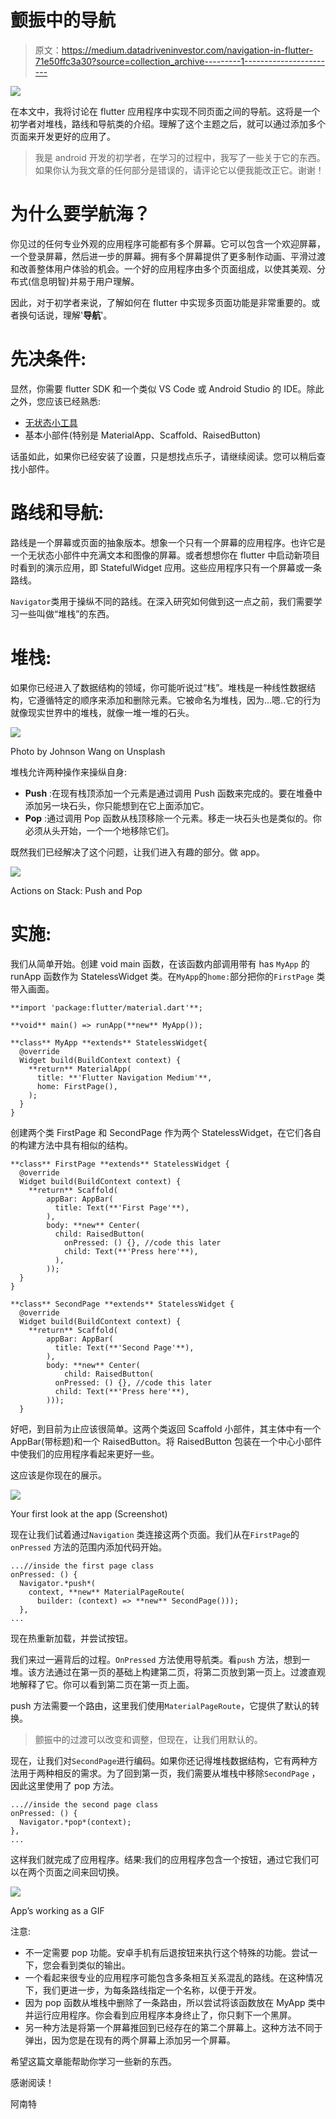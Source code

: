 # 颤振中的导航

> 原文：<https://medium.datadriveninvestor.com/navigation-in-flutter-71e50ffc3a30?source=collection_archive---------1----------------------->

[![](img/0d819e664e0926edcdc309321ba858cf.png)](http://www.track.datadriveninvestor.com/1B9E)

在本文中，我将讨论在 flutter 应用程序中实现不同页面之间的导航。这将是一个初学者对堆栈，路线和导航类的介绍。理解了这个主题之后，就可以通过添加多个页面来开发更好的应用了。

> 我是 android 开发的初学者，在学习的过程中，我写了一些关于它的东西。如果你认为我文章的任何部分是错误的，请评论它以便我能改正它。谢谢！

# 为什么要学航海？

你见过的任何专业外观的应用程序可能都有多个屏幕。它可以包含一个欢迎屏幕，一个登录屏幕，然后进一步的屏幕。拥有多个屏幕提供了更多制作动画、平滑过渡和改善整体用户体验的机会。一个好的应用程序由多个页面组成，以使其美观、分布式(信息明智)并易于用户理解。

因此，对于初学者来说，了解如何在 flutter 中实现多页面功能是非常重要的。或者换句话说，理解'**导航**'。

# 先决条件:

显然，你需要 flutter SDK 和一个类似 VS Code 或 Android Studio 的 IDE。除此之外，您应该已经熟悉:

*   [无状态小工具](https://medium.com/datadriveninvestor/widgets-stateless-and-stateful-2e3b8adced71)
*   基本小部件(特别是 MaterialApp、Scaffold、RaisedButton)

话虽如此，如果你已经安装了设置，只是想找点乐子，请继续阅读。您可以稍后查找小部件。

# 路线和导航:

路线是一个屏幕或页面的抽象版本。想象一个只有一个屏幕的应用程序。也许它是一个无状态小部件中充满文本和图像的屏幕。或者想想你在 flutter 中启动新项目时看到的演示应用，即 StatefulWidget 应用。这些应用程序只有一个屏幕或一条路线。

`Navigator`类用于操纵不同的路线。在深入研究如何做到这一点之前，我们需要学习一些叫做“堆栈”的东西。

# 堆栈:

如果你已经进入了数据结构的领域，你可能听说过“栈”。堆栈是一种线性数据结构，它遵循特定的顺序来添加和删除元素。它被命名为堆栈，因为…嗯..它的行为就像现实世界中的堆栈，就像一堆一堆的石头。

![](img/81bd764f32ebbe1d2364ee04a31c8d1f.png)

Photo by Johnson Wang on Unsplash

堆栈允许两种操作来操纵自身:

*   **Push** :在现有栈顶添加一个元素是通过调用 Push 函数来完成的。要在堆叠中添加另一块石头，你只能想到在它上面添加它。
*   **Pop** :通过调用 Pop 函数从栈顶移除一个元素。移走一块石头也是类似的。你必须从头开始，一个一个地移除它们。

既然我们已经解决了这个问题，让我们进入有趣的部分。做 app。

![](img/0b65c037f8404bbbfd889698a3ba8b81.png)

Actions on Stack: Push and Pop

# 实施:

我们从简单开始。创建 void main 函数，在该函数内部调用带有 has `MyApp` 的 runApp 函数作为 StatelessWidget 类。在`MyApp`的`home:`部分把你的`FirstPage` 类带入画面。

```
**import 'package:flutter/material.dart'**;

**void** main() => runApp(**new** MyApp());

**class** MyApp **extends** StatelessWidget{
  @override
  Widget build(BuildContext context) {
    **return** MaterialApp(
      title: **'Flutter Navigation Medium'**,
      home: FirstPage(),
    );
  }
}
```

创建两个类 FirstPage 和 SecondPage 作为两个 StatelessWidget，在它们各自的构建方法中具有相似的结构。

```
**class** FirstPage **extends** StatelessWidget {
  @override
  Widget build(BuildContext context) {
    **return** Scaffold(
        appBar: AppBar(
          title: Text(**'First Page'**),
        ),
        body: **new** Center(
          child: RaisedButton(
            onPressed: () {}, //code this later
            child: Text(**'Press here'**),
          ),
        ));
  }
}

**class** SecondPage **extends** StatelessWidget {
  @override
  Widget build(BuildContext context) {
    **return** Scaffold(
        appBar: AppBar(
          title: Text(**'Second Page'**),
        ),
        body: **new** Center(
            child: RaisedButton(
          onPressed: () {}, //code this later
          child: Text(**'Press here'**),
        )));
  }
```

好吧，到目前为止应该很简单。这两个类返回 Scaffold 小部件，其主体中有一个 AppBar(带标题)和一个 RaisedButton。将 RaisedButton 包装在一个中心小部件中使我们的应用程序看起来更好一些。

这应该是你现在的展示。

![](img/6e2255c12aea79cf9b99fa77cecbd82b.png)

Your first look at the app (Screenshot)

现在让我们试着通过`Navigation` 类连接这两个页面。我们从在`FirstPage`的`onPressed` 方法的范围内添加代码开始。

```
...//inside the first page class
onPressed: () {
  Navigator.*push*(
    context, **new** MaterialPageRoute(
      builder: (context) => **new** SecondPage()));
  },
...
```

现在热重新加载，并尝试按钮。

我们来过一遍背后的过程。`OnPressed` 方法使用导航类。看`push` 方法，想到一堆。该方法通过在第一页的基础上构建第二页，将第二页放到第一页上。过渡直观地解释了它。你可以看到第二页在第一页上面。

push 方法需要一个路由，这里我们使用`MaterialPageRoute`，它提供了默认的转换。

> 颤振中的过渡可以改变和调整，但现在，让我们用默认的。

现在，让我们对`SecondPage`进行编码。如果你还记得堆栈数据结构，它有两种方法用于两种相反的需求。为了回到第一页，我们需要从堆栈中移除`SecondPage` ，因此这里使用了 pop 方法。

```
...//inside the second page class
onPressed: () {
  Navigator.*pop*(context);
},
...
```

这样我们就完成了应用程序。结果:我们的应用程序包含一个按钮，通过它我们可以在两个页面之间来回切换。

![](img/6feb04943dc1c8636f095e6d59918054.png)

App’s working as a GIF

注意:

*   不一定需要 pop 功能。安卓手机有后退按钮来执行这个特殊的功能。尝试一下，您会看到类似的输出。
*   一个看起来很专业的应用程序可能包含多条相互关系混乱的路线。在这种情况下，我们更进一步，为每条路线指定一个名称，以便于开发。
*   因为 pop 函数从堆栈中删除了一条路由，所以尝试将该函数放在 MyApp 类中并运行应用程序。你会看到应用程序本身终止了，你只剩下一个黑屏。
*   另一种方法是将第一个屏幕推回到已经存在的第二个屏幕上。这种方法不同于弹出，因为您是在现有的两个屏幕上添加另一个屏幕。

希望这篇文章能帮助你学习一些新的东西。

感谢阅读！

阿南特